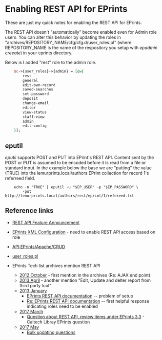 
# Enabling REST API for EPrints

These are just my quick notes for enabling the REST API for EPrints. 

The REST API doesn't "automatically" become enabled even for Admin role users. You can alter this behavior
by updating the roles in "archives/REPOSITORY_NAME/cfg/cfg.d/user_roles.pl" (where REPOSITORY_NAME is the
name of the respository you setup with _epadmin creeate_) in your eprints directory.

Below is I added "rest" role to the admin role.

```perl
    $c->{user_roles}->{admin} = [qw{
	    rest
	    general
	    edit-own-record
	    saved-searches
	    set-password
	    deposit
	    change-email
	    editor
	    view-status
	    staff-view
	    admin
	    edit-config
    }];
```

## eputil

_eputil_ supports POST and PUT into EPrint's REST API. Content sent by the POST or PUT is assumed to be
encoded before it is read from a file or standard input. In the example below the base we are "putting"
the value (TRUE) into the lemurprints.local/authors EPrint collection for record 1's referreed field.

```shell
    echo -n "TRUE" | eputil -u "$EP_USER" -p "$EP_PASSWORD" \
        -put http://lemurprints.local/authors/rest/eprint/1/refereed.txt
```



## Reference links

+ [REST API Feature Announcement](http://wiki.eprints.org/w/New_Features_in_EPrints_3.2)
+ [EPrints XML Configuration](https://wiki.eprints.org/w/EPScript) - need to enable REST API access based on role
+ [API:EPrints/Apache/CRUD](http://wiki.eprints.org/w/API:EPrints/Apache/CRUD)
+ [user_roles.pl](https://wiki.eprints.org/w/User_roles.pl)

+ EPrints Tech list archives mention REST API
    + [2012 October](http://mailman.ecs.soton.ac.uk/pipermail/eprints-tech/2012-October/001176.html) - first mention in the archives (Re: AJAX end point)
    + [2013 April](http://mailman.ecs.soton.ac.uk/pipermail/eprints-tech/2013-April/001809.html) - another mention "Edit, Update and delter report from third party tool"
    + [2013 January](http://mailman.ecs.soton.ac.uk/pipermail/eprints-tech/2013-January/)
        + [EPrints REST API documentation](http://mailman.ecs.soton.ac.uk/pipermail/eprints-tech/2013-January/001462.html) -- problem of setup
        + [Re: EPrints REST API documentation](http://mailman.ecs.soton.ac.uk/pipermail/eprints-tech/2013-January/001465.html) -- first helpful response indicating roles need to be enabled
    + [2017 March](http://mailman.ecs.soton.ac.uk/pipermail/eprints-tech/2017-March/)
        + [Question about REST API, review items under EPrints 3.3](http://mailman.ecs.soton.ac.uk/pipermail/eprints-tech/2017-March/006346.html) - Caltech Libray EPrints question
    + [2017 May](http://mailman.ecs.soton.ac.uk/pipermail/eprints-tech/2017-May/)
        + [Bulk updating questions](http://mailman.ecs.soton.ac.uk/pipermail/eprints-tech/2017-May/006516.html)

